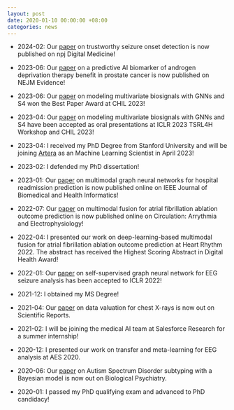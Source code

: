 ```yaml
---
layout: post
date: 2020-01-10 00:00:00 +08:00
categories: news
---
```

* 2024-02: Our [paper](https://doi.org/10.1038/s41746-024-01008-9) on trustworthy seizure onset detection is now published on npj Digital Medicine! 

* 2023-06: Our [paper](https://evidence.nejm.org/doi/full/10.1056/EVIDoa2300023) on a predictive AI biomarker of androgen deprivation therapy benefit in prostate cancer is now published on NEJM Evidence!

* 2023-06: Our [paper](https://proceedings.mlr.press/v209/tang23a/tang23a.pdf) on modeling multivariate biosignals with GNNs and S4 won the Best Paper Award at CHIL 2023!

* 2023-04: Our [paper](https://arxiv.org/abs/2211.11176) on modeling multivariate biosignals with GNNs and S4 have been accepted as oral presentations at ICLR 2023 TSRL4H Workshop and CHIL 2023!

* 2023-04: I received my PhD Degree from Stanford University and will be joining [Artera](https://artera.ai/) as an Machine Learning Scientist in April 2023!

* 2023-02: I defended my PhD dissertation!

* 2023-01: Our [paper](https://doi.org/10.1109/JBHI.2023.3236888) on multimodal graph neural networks for hospital readmission prediction is now published online on IEEE Journal of Biomedical and Health Informatics!

* 2022-07: Our [paper](https://doi.org/10.1161/CIRCEP.122.010850) on multimodal fusion for atrial fibrillation ablation outcome prediction is now published online on Circulation: Arrythmia and Electrophysiology!

* 2022-04: I presented our work on deep-learning-based multimodal fusion for atrial fibrillation ablation outcome prediction at Heart Rhythm 2022. The abstract has received the Highest Scoring Abstract in Digital Health Award!

* 2022-01: Our [paper](https://openreview.net/pdf?id=k9bx1EfHI_-) on self-supervised graph neural network for EEG seizure analysis has been accepted to ICLR 2022!

* 2021-12: I obtained my MS Degree!

* 2021-04: Our [paper](https://doi.org/10.1038/s41598-021-87762-2) on data valuation for chest X-rays is now out on Scientific Reports.

* 2021-02: I will be joining the medical AI team at Salesforce Research for a summer internship!

* 2020-12: I presented our work on transfer and meta-learning for EEG analysis at AES 2020.

* 2020-06: Our [paper](https://doi.org/10.1016/j.biopsych.2019.11.009) on Autism Spectrum Disorder subtyping with a Bayesian model is now out on Biological Psychiatry.

* 2020-01: I passed my PhD qualifying exam and advanced to PhD candidacy!
